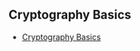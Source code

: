 ## Cryptography Basics 

* [Cryptography Basics](https://www.youtube.com/playlist?list=PL7d8iOq_0_CWAfs_z4oQnCuVc6yr7W5Fp)

